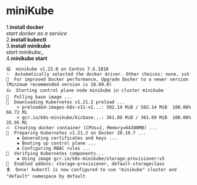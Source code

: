 # miniKube

1.**install docker**</br>
_start docker as  a service_</br>
2.**install kubectl**</br>
3.**install minikube**</br>
_start minikube__</br>
4.**minikube start**</br>
```
😄  minikube v1.22.0 on Centos 7.6.1810
✨  Automatically selected the docker driver. Other choices: none, ssh
💨  For improved Docker performance, Upgrade Docker to a newer version (Minimum recommended version is 18.09.0)
👍  Starting control plane node minikube in cluster minikube
🚜  Pulling base image ...
💾  Downloading Kubernetes v1.21.2 preload ...
    > preloaded-images-k8s-v11-v1...: 502.14 MiB / 502.14 MiB  100.00% 66.72 Mi
    > gcr.io/k8s-minikube/kicbase...: 361.08 MiB / 361.09 MiB  100.00% 35.95 Mi
🔥  Creating docker container (CPUs=2, Memory=64300MB) ...
🐳  Preparing Kubernetes v1.21.2 on Docker 20.10.7 ...
    ▪ Generating certificates and keys ...
    ▪ Booting up control plane ...
    ▪ Configuring RBAC rules ...
🔎  Verifying Kubernetes components...
    ▪ Using image gcr.io/k8s-minikube/storage-provisioner:v5
🌟  Enabled addons: storage-provisioner, default-storageclass
🏄  Done! kubectl is now configured to use "minikube" cluster and "default" namespace by default
```
